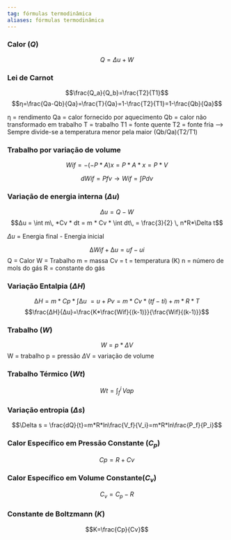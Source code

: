 ```yaml
---
tag: fórmulas termodinâmica
aliases: fórmulas termodinâmica
---
```


### Calor ($Q$)
$$Q = \Delta u + W$$
### Lei de Carnot
$$\frac{Q_a}{Q_b}=\frac{T2}{T1}$$
  $$η=\frac{Qa-Qb}{Qa}=\frac{T}{Qa}=1-\frac{T2}{T1}=1-\frac{Qb}{Qa}$$

  η = rendimento 
  Qa = calor fornecido por aquecimento 
  Qb = calor não transformado em trabalho
  T = trabalho
  T1 = fonte quente
  T2 = fonte fria 
  --> Sempre divide-se a temperatura menor pela maior (Qb/Qa)(T2/T1)
### Trabalho por variação de volume
$$Wif = - (-P*A)x = P * A*x=P*V$$

$$dWif=Pfv \rightarrow Wif = \int P dv$$

### Variação de energia interna ($\Delta u$)
$$\Delta u = Q - W$$
$$∆u = \int m\, *Cv * dt = m * Cv * \int dt\, = \frac{3}{2} \, n*R*\Delta t$$
  
$\Delta u$ = Energia final - Energia  inicial

$$∆Wif + ∆u = uf - ui$$
Q = Calor
W = Trabalho
m = massa
Cv = 
t = temperatura (K)
n = número de mols do gás
R = constante do gás
### Variação Entalpia ($\Delta H$)

$$∆H = m*Cp* \int ∆u\ = u+Pv=m* Cv * (tf - ti) + m * R * T$$
$$\frac{∆H}{∆u}=\frac{K*\frac{Wif}{(k-1)}}{\frac{Wif}{(k-1)}}$$
### Trabalho ($W$)
$$W=p*\Delta V$$
W = trabalho
p = pressão
$\Delta$V = variação de volume
### Trabalho Térmico ($Wt$)
$$Wt=\int_f^i \, Vap$$
### Variação entropia ($\Delta s$) 
$$\Delta s = \frac{dQ}{t}=m*R*ln\frac{V_f}{V_i}=m*R*ln\frac{P_f}{P_i}$$
### Calor Específico em Pressão Constante ($C_p$)
$$Cp=R+Cv$$
### Calor Específico em Volume Constante($C_v$)
$$C_v=C_p-R$$
### Constante de Boltzmann ($K$)
$$K=\frac{Cp}{Cv}$$

